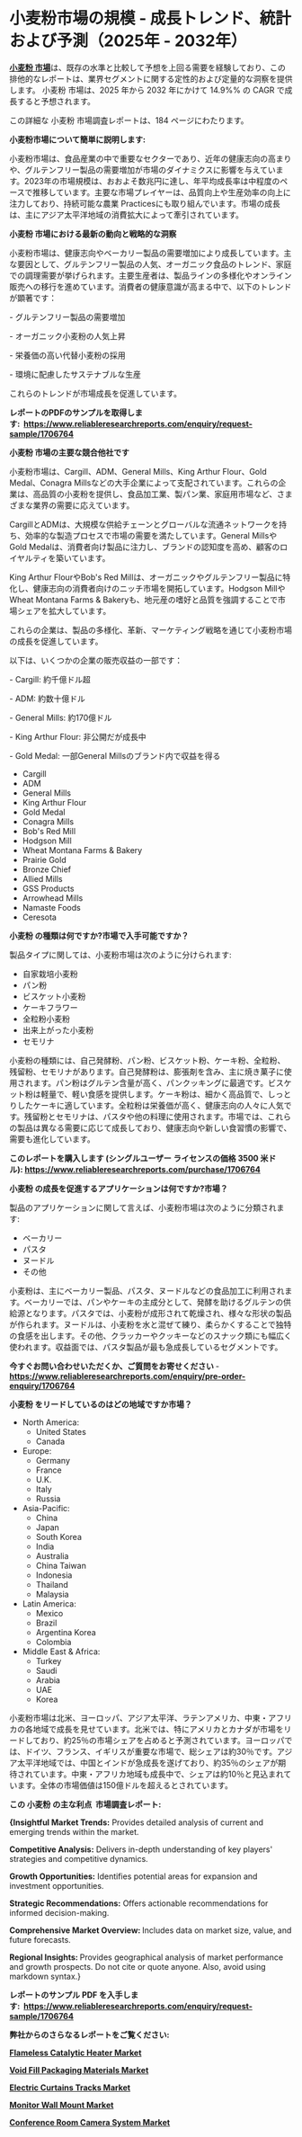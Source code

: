<p><h1>小麦粉市場の規模 - 成長トレンド、統計および予測（2025年 - 2032年）</h1></p><p data-sourcepos="1:1-1:157"><strong><a href="https://www.reliableresearchreports.com/wheat-flour-r1706764?utm_campaign=110&utm_medium=36&utm_source=Github&utm_content=ia&utm_term=05042025&utm_id=wheat-flour">小麦粉 市場</a></strong>は、既存の水準と比較して予想を上回る需要を経験しており、この排他的なレポートは、業界セグメントに関する定性的および定量的な洞察を提供します。 小麦粉 市場は、2025 年から 2032 年にかけて 14.9%% の CAGR で成長すると予想されます。</p>
<p data-sourcepos="3:1-3:50">この詳細な 小麦粉 市場調査レポートは、184 ページにわたります。</p>
<p><strong>小麦粉市場について簡単に説明します:</strong></p>
<p><p>小麦粉市場は、食品産業の中で重要なセクターであり、近年の健康志向の高まりや、グルテンフリー製品の需要増加が市場のダイナミクスに影響を与えています。2023年の市場規模は、おおよそ数兆円に達し、年平均成長率は中程度のペースで推移しています。主要な市場プレイヤーは、品質向上や生産効率の向上に注力しており、持続可能な農業 Practicesにも取り組んでいます。市場の成長は、主にアジア太平洋地域の消費拡大によって牽引されています。</p></p>
<p><strong>小麦粉 市場における最新の動向と戦略的な洞察</strong></p>
<p><p>小麦粉市場は、健康志向やベーカリー製品の需要増加により成長しています。主な要因として、グルテンフリー製品の人気、オーガニック食品のトレンド、家庭での調理需要が挙げられます。主要生産者は、製品ラインの多様化やオンライン販売への移行を進めています。消費者の健康意識が高まる中で、以下のトレンドが顕著です：</p><p>- グルテンフリー製品の需要増加</p><p>- オーガニック小麦粉の人気上昇</p><p>- 栄養価の高い代替小麦粉の採用</p><p>- 環境に配慮したサステナブルな生産</p><p>これらのトレンドが市場成長を促進しています。</p></p>
<p><strong>レポートのPDFのサンプルを取得します</strong><strong>:&nbsp;&nbsp;<a href="https://www.reliableresearchreports.com/enquiry/request-sample/1706764?utm_campaign=110&utm_medium=36&utm_source=Github&utm_content=ia&utm_term=05042025&utm_id=wheat-flour">https://www.reliableresearchreports.com/enquiry/request-sample/1706764</a></strong></p>
<p><strong>小麦粉 市場の主要な競合他社です</strong></p>
<p><p>小麦粉市場は、Cargill、ADM、General Mills、King Arthur Flour、Gold Medal、Conagra Millsなどの大手企業によって支配されています。これらの企業は、高品質の小麦粉を提供し、食品加工業、製パン業、家庭用市場など、さまざまな業界の需要に応えています。</p><p>CargillとADMは、大規模な供給チェーンとグローバルな流通ネットワークを持ち、効率的な製造プロセスで市場の需要を満たしています。General MillsやGold Medalは、消費者向け製品に注力し、ブランドの認知度を高め、顧客のロイヤルティを築いています。</p><p>King Arthur FlourやBob's Red Millは、オーガニックやグルテンフリー製品に特化し、健康志向の消費者向けのニッチ市場を開拓しています。Hodgson MillやWheat Montana Farms & Bakeryも、地元産の嗜好と品質を強調することで市場シェアを拡大しています。</p><p>これらの企業は、製品の多様化、革新、マーケティング戦略を通じて小麦粉市場の成長を促進しています。</p><p>以下は、いくつかの企業の販売収益の一部です：</p><p>- Cargill: 約千億ドル超</p><p>- ADM: 約数十億ドル</p><p>- General Mills: 約170億ドル</p><p>- King Arthur Flour: 非公開だが成長中</p><p>- Gold Medal: 一部General Millsのブランド内で収益を得る</p></p>
<p><ul><li>Cargill</li><li>ADM</li><li>General Mills</li><li>King Arthur Flour</li><li>Gold Medal</li><li>Conagra Mills</li><li>Bob's Red Mill</li><li>Hodgson Mill</li><li>Wheat Montana Farms & Bakery</li><li>Prairie Gold</li><li>Bronze Chief</li><li>Allied Mills</li><li>GSS Products</li><li>Arrowhead Mills</li><li>Namaste Foods</li><li>Ceresota</li></ul></p>
<p><strong>小麦粉 の種類は何ですか?市場で入手可能ですか？</strong></p>
<p>製品タイプに関しては、小麦粉市場は次のように分けられます:</p>
<p><ul><li>自家栽培小麦粉</li><li>パン粉</li><li>ビスケット小麦粉</li><li>ケーキフラワー</li><li>全粒粉小麦粉</li><li>出来上がった小麦粉</li><li>セモリナ</li></ul></p>
<p><p>小麦粉の種類には、自己発酵粉、パン粉、ビスケット粉、ケーキ粉、全粒粉、残留粉、セモリナがあります。自己発酵粉は、膨張剤を含み、主に焼き菓子に使用されます。パン粉はグルテン含量が高く、パンクッキングに最適です。ビスケット粉は軽量で、軽い食感を提供します。ケーキ粉は、細かく高品質で、しっとりしたケーキに適しています。全粒粉は栄養価が高く、健康志向の人々に人気です。残留粉とセモリナは、パスタや他の料理に使用されます。市場では、これらの製品は異なる需要に応じて成長しており、健康志向や新しい食習慣の影響で、需要も進化しています。</p></p>
<p><strong>このレポートを購入します (シングルユーザー ライセンスの価格 3500 米ドル):&nbsp;<a href="https://www.reliableresearchreports.com/purchase/1706764?utm_campaign=110&utm_medium=36&utm_source=Github&utm_content=ia&utm_term=05042025&utm_id=wheat-flour">https://www.reliableresearchreports.com/purchase/1706764</a></strong></p>
<p><strong>小麦粉 の成長を促進するアプリケーションは何ですか?市場？</strong></p>
<p>製品のアプリケーションに関して言えば、小麦粉市場は次のように分類されます:</p>
<p><ul><li>ベーカリー</li><li>パスタ</li><li>ヌードル</li><li>その他</li></ul></p>
<p><p>小麦粉は、主にベーカリー製品、パスタ、ヌードルなどの食品加工に利用されます。ベーカリーでは、パンやケーキの主成分として、発酵を助けるグルテンの供給源となります。パスタでは、小麦粉が成形されて乾燥され、様々な形状の製品が作られます。ヌードルは、小麦粉を水と混ぜて練り、柔らかくすることで独特の食感を出します。その他、クラッカーやクッキーなどのスナック類にも幅広く使われます。収益面では、パスタ製品が最も急成長しているセグメントです。</p></p>
<p><strong>今すぐお問い合わせいただくか、ご質問をお寄せください</strong><strong>&nbsp;</strong>-<strong><a href="https://www.reliableresearchreports.com/enquiry/pre-order-enquiry/1706764?utm_campaign=110&utm_medium=36&utm_source=Github&utm_content=ia&utm_term=05042025&utm_id=wheat-flour">https://www.reliableresearchreports.com/enquiry/pre-order-enquiry/1706764</a></strong></p>
<p><strong>小麦粉 をリードしているのはどの地域ですか市場？</strong></p>
<p><ul>
    <li>
        North America:
        <ul>
            <li>United States</li>
            <li>Canada</li>
        </ul>
    </li>
    <li>
        Europe:
        <ul>
            <li>Germany</li>
            <li>France</li>
            <li>U.K.</li>
            <li>Italy</li>
            <li>Russia</li>
        </ul>
    </li>
    <li>
        Asia-Pacific:
        <ul>
            <li>China</li>
            <li>Japan</li>
            <li>South Korea</li>
            <li>India</li>
            <li>Australia</li>
            <li>China Taiwan</li>
            <li>Indonesia</li>
            <li>Thailand</li>
            <li>Malaysia</li>
        </ul>
    </li>
    <li>
        Latin America:
        <ul>
            <li>Mexico</li>
            <li>Brazil</li>
            <li>Argentina Korea</li>
            <li>Colombia</li>
        </ul>
    </li>
    <li>
        Middle East & Africa:
        <ul>
            <li>Turkey</li>
            <li>Saudi</li>
            <li>Arabia</li>
            <li>UAE</li>
            <li>Korea</li>
        </ul>
    </li>
    </ul></p>
<p><p>小麦粉市場は北米、ヨーロッパ、アジア太平洋、ラテンアメリカ、中東・アフリカの各地域で成長を見せています。北米では、特にアメリカとカナダが市場をリードしており、約25％の市場シェアを占めると予測されています。ヨーロッパでは、ドイツ、フランス、イギリスが重要な市場で、総シェアは約30％です。アジア太平洋地域では、中国とインドが急成長を遂げており、約35％のシェアが期待されています。中東・アフリカ地域も成長中で、シェアは約10％と見込まれています。全体の市場価値は150億ドルを超えるとされています。</p></p>
<p><strong>この 小麦粉 の主な利点&nbsp; 市場調査レポート:</strong></p>
<p><strong>{Insightful Market Trends:</strong> Provides detailed analysis of current and emerging trends within the market.</p>
<p><strong>Competitive Analysis:</strong> Delivers in-depth understanding of key players' strategies and competitive dynamics.</p>
<p><strong>Growth Opportunities:</strong> Identifies potential areas for expansion and investment opportunities.</p>
<p><strong>Strategic Recommendations:</strong> Offers actionable recommendations for informed decision-making.</p>
<p><strong>Comprehensive Market Overview: </strong>Includes data on market size, value, and future forecasts.</p>
<p><strong>Regional Insights: </strong>Provides geographical analysis of market performance and growth prospects. Do not cite or quote anyone. Also, avoid using markdown syntax.}</p>
<p><strong>レポートのサンプル PDF を入手します:&nbsp;</strong><strong>&nbsp;<a href="https://www.reliableresearchreports.com/enquiry/request-sample/1706764?utm_campaign=110&utm_medium=36&utm_source=Github&utm_content=ia&utm_term=05042025&utm_id=wheat-flour">https://www.reliableresearchreports.com/enquiry/request-sample/1706764</a></strong></p>
<p></p>
<p></p>
<p></p>
<p></p>
<p><strong>弊社からのさらなるレポートをご覧ください:</strong></p>
<p><strong><p><a href="https://github.com/baatetoshda/Market-Research-Report-List-1/blob/main/flameless-catalytic-heater-market.md?utm_campaign=110&utm_medium=36&utm_source=Github&utm_content=ia&utm_term=05042025&utm_id=wheat-flour">Flameless Catalytic Heater Market</a></p><p><a href="https://github.com/zdybelzinn/Market-Research-Report-List-1/blob/main/void-fill-packaging-materials-market.md?utm_campaign=110&utm_medium=36&utm_source=Github&utm_content=ia&utm_term=05042025&utm_id=wheat-flour">Void Fill Packaging Materials Market</a></p><p><a href="https://github.com/naingbiner7i/Market-Research-Report-List-1/blob/main/electric-curtains-tracks-market.md?utm_campaign=110&utm_medium=36&utm_source=Github&utm_content=ia&utm_term=05042025&utm_id=wheat-flour">Electric Curtains Tracks Market</a></p><p><a href="https://github.com/siwerhommer97/Market-Research-Report-List-1/blob/main/monitor-wall-mount-market.md?utm_campaign=110&utm_medium=36&utm_source=Github&utm_content=ia&utm_term=05042025&utm_id=wheat-flour">Monitor Wall Mount Market</a></p><p><a href="https://github.com/tabormahay2f/Market-Research-Report-List-1/blob/main/conference-room-camera-system-market.md?utm_campaign=110&utm_medium=36&utm_source=Github&utm_content=ia&utm_term=05042025&utm_id=wheat-flour">Conference Room Camera System Market</a></p></strong></p>